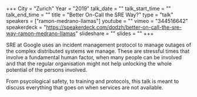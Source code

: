 +++
City = "Zurich"
Year = "2019"
talk_date = ""
talk_start_time = ""
talk_end_time = ""
title = "Better On-Call the SRE Way?"
type = "talk"
speakers = ["ramon-medrano-llamas"]
youtube = ""
vimeo = "344516642"
speakerdeck = "https://speakerdeck.com/dodzh/better-on-call-the-sre-way-ramon-medrano-llamas"
slideshare = ""
slides = ""
+++

SRE at Google uses an incident management protocol to manage outages of the complex
distributed systems we manage. These are stressful times that involve a fundamental human
factor, when many people can be involved and that the regular organisation might not help
unlocking the whole potential of the persons involved.

From psycological safety, to training and protocols, this talk is meant to discuss
everything that goes on when services are not available.
